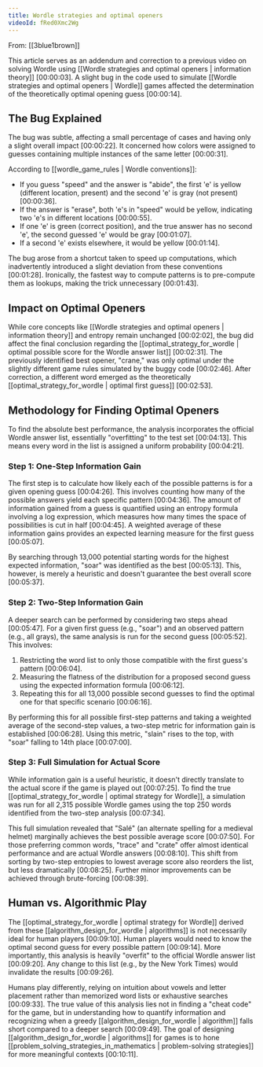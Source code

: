 ```yaml
---
title: Wordle strategies and optimal openers
videoId: fRed0Xmc2Wg
---
```


From: [[3blue1brown]] <br/> 

This article serves as an addendum and correction to a previous video on solving Wordle using [[Wordle strategies and optimal openers | information theory]] <a class="yt-timestamp" data-t="00:00:03">[00:00:03]</a>. A slight bug in the code used to simulate [[Wordle strategies and optimal openers | Wordle]] games affected the determination of the theoretically optimal opening guess <a class="yt-timestamp" data-t="00:00:14">[00:00:14]</a>.

## The Bug Explained

The bug was subtle, affecting a small percentage of cases and having only a slight overall impact <a class="yt-timestamp" data-t="00:00:22">[00:00:22]</a>. It concerned how colors were assigned to guesses containing multiple instances of the same letter <a class="yt-timestamp" data-t="00:00:31">[00:00:31]</a>.

According to [[wordle_game_rules | Wordle conventions]]:
*   If you guess "speed" and the answer is "abide", the first 'e' is yellow (different location, present) and the second 'e' is gray (not present) <a class="yt-timestamp" data-t="00:00:36">[00:00:36]</a>.
*   If the answer is "erase", both 'e's in "speed" would be yellow, indicating two 'e's in different locations <a class="yt-timestamp" data-t="00:00:55">[00:00:55]</a>.
*   If one 'e' is green (correct position), and the true answer has no second 'e', the second guessed 'e' would be gray <a class="yt-timestamp" data-t="00:01:07">[00:01:07]</a>.
*   If a second 'e' exists elsewhere, it would be yellow <a class="yt-timestamp" data-t="00:01:14">[00:01:14]</a>.

The bug arose from a shortcut taken to speed up computations, which inadvertently introduced a slight deviation from these conventions <a class="yt-timestamp" data-t="00:01:28">[00:01:28]</a>. Ironically, the fastest way to compute patterns is to pre-compute them as lookups, making the trick unnecessary <a class="yt-timestamp" data-t="00:01:43">[00:01:43]</a>.

## Impact on Optimal Openers

While core concepts like [[Wordle strategies and optimal openers | information theory]] and entropy remain unchanged <a class="yt-timestamp" data-t="00:02:02">[00:02:02]</a>, the bug did affect the final conclusion regarding the [[optimal_strategy_for_wordle | optimal possible score for the Wordle answer list]] <a class="yt-timestamp" data-t="00:02:31">[00:02:31]</a>. The previously identified best opener, "crane," was only optimal under the slightly different game rules simulated by the buggy code <a class="yt-timestamp" data-t="00:02:46">[00:02:46]</a>. After correction, a different word emerged as the theoretically [[optimal_strategy_for_wordle | optimal first guess]] <a class="yt-timestamp" data-t="00:02:53">[00:02:53]</a>.

## Methodology for Finding Optimal Openers

To find the absolute best performance, the analysis incorporates the official Wordle answer list, essentially "overfitting" to the test set <a class="yt-timestamp" data-t="00:04:13">[00:04:13]</a>. This means every word in the list is assigned a uniform probability <a class="yt-timestamp" data-t="00:04:21">[00:04:21]</a>.

### Step 1: One-Step Information Gain

The first step is to calculate how likely each of the possible patterns is for a given opening guess <a class="yt-timestamp" data-t="00:04:26">[00:04:26]</a>. This involves counting how many of the possible answers yield each specific pattern <a class="yt-timestamp" data-t="00:04:36">[00:04:36]</a>. The amount of information gained from a guess is quantified using an entropy formula involving a log expression, which measures how many times the space of possibilities is cut in half <a class="yt-timestamp" data-t="00:04:45">[00:04:45]</a>. A weighted average of these information gains provides an expected learning measure for the first guess <a class="yt-timestamp" data-t="00:05:07">[00:05:07]</a>.

By searching through 13,000 potential starting words for the highest expected information, "soar" was identified as the best <a class="yt-timestamp" data-t="00:05:13">[00:05:13]</a>. This, however, is merely a heuristic and doesn't guarantee the best overall score <a class="yt-timestamp" data-t="00:05:37">[00:05:37]</a>.

### Step 2: Two-Step Information Gain

A deeper search can be performed by considering two steps ahead <a class="yt-timestamp" data-t="00:05:47">[00:05:47]</a>. For a given first guess (e.g., "soar") and an observed pattern (e.g., all grays), the same analysis is run for the second guess <a class="yt-timestamp" data-t="00:05:52">[00:05:52]</a>. This involves:
1.  Restricting the word list to only those compatible with the first guess's pattern <a class="yt-timestamp" data-t="00:06:04">[00:06:04]</a>.
2.  Measuring the flatness of the distribution for a proposed second guess using the expected information formula <a class="yt-timestamp" data-t="00:06:12">[00:06:12]</a>.
3.  Repeating this for all 13,000 possible second guesses to find the optimal one for that specific scenario <a class="yt-timestamp" data-t="00:06:16">[00:06:16]</a>.

By performing this for all possible first-step patterns and taking a weighted average of the second-step values, a two-step metric for information gain is established <a class="yt-timestamp" data-t="00:06:28">[00:06:28]</a>. Using this metric, "slain" rises to the top, with "soar" falling to 14th place <a class="yt-timestamp" data-t="00:07:00">[00:07:00]</a>.

### Step 3: Full Simulation for Actual Score

While information gain is a useful heuristic, it doesn't directly translate to the actual score if the game is played out <a class="yt-timestamp" data-t="00:07:25">[00:07:25]</a>. To find the true [[optimal_strategy_for_wordle | optimal strategy for Wordle]], a simulation was run for all 2,315 possible Wordle games using the top 250 words identified from the two-step analysis <a class="yt-timestamp" data-t="00:07:34">[00:07:34]</a>.

This full simulation revealed that "Salé" (an alternate spelling for a medieval helmet) marginally achieves the best possible average score <a class="yt-timestamp" data-t="00:07:50">[00:07:50]</a>. For those preferring common words, "trace" and "crate" offer almost identical performance and are actual Wordle answers <a class="yt-timestamp" data-t="00:08:10">[00:08:10]</a>. This shift from sorting by two-step entropies to lowest average score also reorders the list, but less dramatically <a class="yt-timestamp" data-t="00:08:25">[00:08:25]</a>. Further minor improvements can be achieved through brute-forcing <a class="yt-timestamp" data-t="00:08:39">[00:08:39]</a>.

## Human vs. Algorithmic Play

The [[optimal_strategy_for_wordle | optimal strategy for Wordle]] derived from these [[algorithm_design_for_wordle | algorithms]] is not necessarily ideal for human players <a class="yt-timestamp" data-t="00:09:10">[00:09:10]</a>. Human players would need to know the optimal second guess for every possible pattern <a class="yt-timestamp" data-t="00:09:14">[00:09:14]</a>. More importantly, this analysis is heavily "overfit" to the official Wordle answer list <a class="yt-timestamp" data-t="00:09:20">[00:09:20]</a>. Any change to this list (e.g., by the New York Times) would invalidate the results <a class="yt-timestamp" data-t="00:09:26">[00:09:26]</a>.

Humans play differently, relying on intuition about vowels and letter placement rather than memorized word lists or exhaustive searches <a class="yt-timestamp" data-t="00:09:33">[00:09:33]</a>. The true value of this analysis lies not in finding a "cheat code" for the game, but in understanding how to quantify information and recognizing when a greedy [[algorithm_design_for_wordle | algorithm]] falls short compared to a deeper search <a class="yt-timestamp" data-t="00:09:49">[00:09:49]</a>. The goal of designing [[algorithm_design_for_wordle | algorithms]] for games is to hone [[problem_solving_strategies_in_mathematics | problem-solving strategies]] for more meaningful contexts <a class="yt-timestamp" data-t="00:10:11">[00:10:11]</a>.